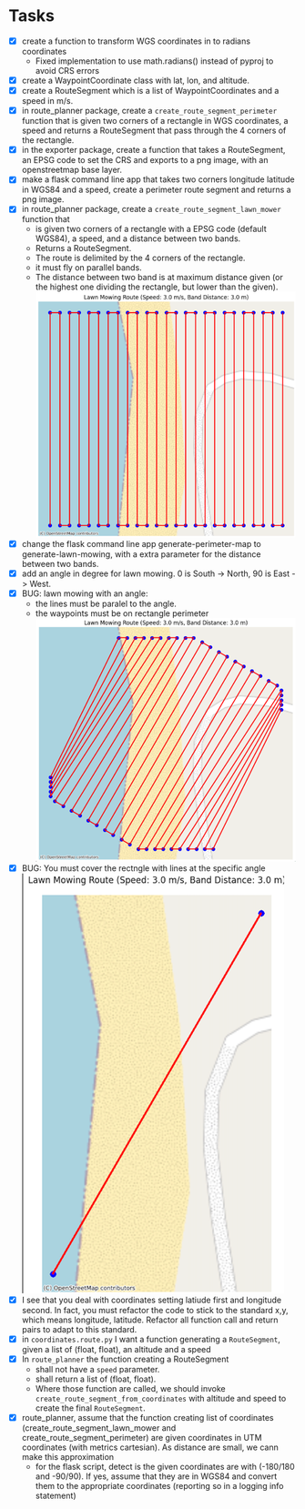 # Tasks

* [x] create a function to transform WGS coordinates in to radians coordinates
  * Fixed implementation to use math.radians() instead of pyproj to avoid CRS errors
* [x] create a WaypointCoordinate class with lat, lon, and altitude. 
* [x] create a RouteSegment which is a list of WaypointCoordinates and a speed in m/s.
* [x] in route_planner package, create a `create_route_segment_perimeter` function that is given two corners of a rectangle in WGS coordinates, a speed and returns a RouteSegment that pass through the 4 corners of the rectangle.
* [x] in the exporter package, create a function that takes a RouteSegment, an EPSG code to set the CRS and exports to a png image, with an openstreetmap base layer.
* [x] make a flask command line app that takes two corners longitude latitude in WGS84 and a speed, create a perimeter route segment and returns a png image.
* [x] in route_planner package, create a `create_route_segment_lawn_mower` function that
  * is given two corners of a rectangle with a EPSG code (default WGS84), a speed, and a distance between two bands.
  * Returns a RouteSegment. 
  * The route is delimited by the 4 corners of the rectangle.
  * it must fly on parallel bands.
  * The distance between two band is at maximum distance given (or the highest one dividing the rectangle, but lower than the given).
![img_2.png](img_2.png)
* [x] change the flask command line app generate-perimeter-map to generate-lawn-mowing, with a extra parameter for the distance between two bands.
* [x] add an angle in degree for lawn mowing. 0 is South -> North, 90 is East -> West.
* [X] BUG: lawn mowing with an angle:
  * the lines must be paralel to the angle.
  * the waypoints must be on rectangle perimeter
![img.png](img.png)
* [X] BUG: You must cover the rectngle with lines at the specific angle
![img_1.png](img_1.png)
* [x] I see that you deal with coordinates setting latiude first and longitude second. In fact, you must refactor the code to stick to the standard x,y, which means longitude, latitude. Refactor all function call and return pairs to adapt to this standard.
* [x] in `coordinates.route.py` I want a function generating a `RouteSegment`, given a list of (float, float), an altitude and a speed
* [x] In `route_planner` the function creating a RouteSegment
  * shall not have a `speed` parameter.
  * shall return a list of (float, float).
  * Where those function are called, we should invoke `create_route_segment_from_coordinates` with altitude and speed to create the final `RouteSegment`.
* [x] route_planner, assume that the function creating list of coordinates (create_route_segment_lawn_mower and create_route_segment_perimeter) are given  coordinates in UTM coordinates (with metrics cartesian). As distance are small, we cann make this approximation
  * for the flask script, detect is the given coordinates are with (-180/180 and -90/90). If yes, assume that they are in WGS84 and convert them to the appropriate coordinates (reporting so in a logging info statement)